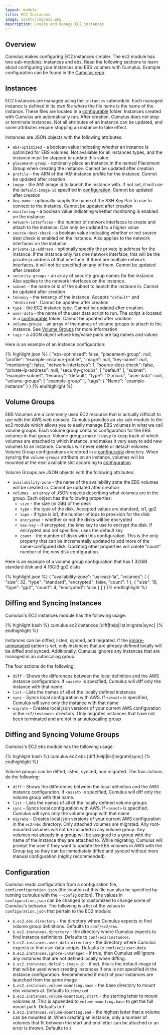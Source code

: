 ```yaml
---
layout: module
title: EC2 Instances
image: assets/img/ec2.png
description: Create and manage EC2 instances
---
```

Overview
--------
Cumulus makes configuring EC2 instances simpler. The ec2 module has two sub-modules: instances and ebs. Read the following sections to learn about configuring your instances and EBS volumes with Cumulus. Example configuration can be found in the [Cumulus repo](https://github.com/lucidsoftware/cumulus).


Instances
---------

EC2 Instances are managed using the `instances` submodule. Each managed instance is defined in its own file where the file name is the name of the instance. These files are located in a [configurable](#configuration) folder. Instances created with Cumulus are automatically ran. After creation, Cumulus does not stop or terminate instances. Not all attributes of an instance can be updated, and some attributes require stopping an instance to take effect.

Instances are JSON objects with the following attributes:

* `ebs-optimized` - a boolean value indicating whether an instance is optimized for EBS volumes. Not available for all instances types, and the instance must be stopped to update this value.
* `placement-group` - optionally place an instance in the named Placement Group when creating the instance. Cannot be updated after creation
* `profile` - the ARN of the IAM instance profile for the instance. Cannot be updated after creation
* `image` - the AMI image id to launch the instance with. If not set, it will use the `default-image-id` specified in [configuration](#configuration). Cannot be updated after creation
* `key-name` - optionally supply the name of the SSH Key Pair to use to connect to the instance. Cannot be updated after creation
* `monitoring` - a boolean value indicating whether monitoring is enabled on the instance
* `network-interfaces` - the number of network interfaces to create and attach to the instance. Can only be updated to a higher value
* `source-dest-check` - a boolean value indicating whether or not source dest check is enabled on the instance. Also applies to the network interfaces on the instance
* `private-ip-address` - optionally specify the private ip address for the instance. If the instance only has one network interface, this will be the private ip address of that interface. If there are multiple network interfaces, it will not be specified on any of them. Cannot be updated after creation
* `security-groups` - an array of security group names for the instance. Also applies to the network interfaces on the instance.
* `subnet` - the name or id of the subnet to launch the instance in. Cannot be updated after creation
* `tenancy` - the tenancy of the instance. Accepts `"default"` and `"dedicated"`. Cannot be updated after creation
* `type` - the EC2 instance type. Cannot be updated after creation.
* `user-data` - the name of the user data script to run. The script is located in a [configurable](#configuration) folder. Cannot be updated after creation
* `volume-groups` - an array of the names of volume groups to attach to the instance. See [Volume Groups](#volume-gorups) for more information
* `tags` - a JSON object whose key/value pairs are tag names and values

Here is an example of an instance configuration:

{% highlight json %}
{
  "ebs-optimized": false,
  "placement-group": null,
  "profile": "example-instance-profile",
  "image": null,
  "key-name": null,
  "monitoring": false,
  "network-interfaces": 1,
  "source-dest-check": false,
  "private-ip-address": null,
  "security-groups": [
    "default"
  ],
  "subnet": "example-subnet",
  "tenancy": "default",
  "type": "t2.micro",
  "user-data": null,
  "volume-groups": [
    "example-group"
  ],
  "tags": {
    "Name": "example-instance"
  }
}
{% endhighlight %}


Volume Groups
-------------

EBS Volumes are a commonly used EC2 resource that is actually difficult to use with the AWS web console. Cumulus provides an `ebs` sub-module to the ec2 module which allows you to easily manage EBS volumes in what we call volume groups. Each volume group contains configuration for the EBS volumes in that group. Volume groups make it easy to keep track of which volumes are attached to which instance, and makes it very easy to add new volumes to an instance. Cumulus will never delete or detach volumes. Volume Group configurations are stored in a [configurable](#configuration) directory. When syncing the `volume-groups` attribute on an instance, volumes will be mounted at the next available slot according to [configuration](#configuration)

Volume Groups are JSON objects with the following attributes:

* `availability-zone` - the name of the availability zone the EBS volumes will be created in. Cannot be updated after creation
* `volumes` - an array of JSON objects describing what volumes are in the group. Each object has the following properties:
  * `size` - the size (in GiB) of the desk
  * `type` - the type of the disk. Accepted values are standard, io1, gp2
  * `iops` - if type is io1, the number of iops to provision for the disk
  * `encrypted` - whether or not the disks will be encrypted
  * `kms-key` - if encrypted, the kms key to use to encrypt the disk. If encrypted and not specified, uses the default key
  * `count` - the number of disks with this configuration. This is the only property that can be incrementally updated to add more of the same-configured disk. Updating other properties will create "count" number of the new disk configuration.

Here is an example of a volume group configuration that has 1 32GiB standard disk and 4 16GiB gp2 disks

{% highlight json %}
{
  "availability-zone": "us-east-1a",
  "volumes": [
    {
      "size": 32,
      "type": "standard",
      "encrypted": false,
      "count": 1
    },
    {
      "size": 16,
      "type": "gp2",
      "count": 4,
      "encrypted": false
    }
  ]
}
{% endhighlight %}


Diffing and Syncing Instances
------------------------------

Cumulus's EC2 instances module has the following usage:

{% highlight bash %}
cumulus ec2 instances [diff|help|list|migrate|sync] <asset>
{% endhighlight %}

Instances can be diffed, listed, synced, and migrated. If the [ignore-unmanaged](#configuration) option is set, only instances that are already defined locally will be diffed and synced. Additionally, Cumulus ignores any instances that are managed in an autoscaling group.

The four actions do the following:

* `diff` - Shows the differences between the local definition and the AWS instance configuration. If `<asset>` is specified, Cumulus will diff only the instance with that name.
* `list` - Lists the names of all of the locally defined instances
* `sync` - Syncs local configuration with AWS. If `<asset>` is specified, Cumulus will sync only the instance with that name
* `migrate` - Creates local json versions of your current AWS configuration in the `ec2/instances` directory. Only migrates instances that have not been terminated and are not in an autoscaling group


Diffing and Syncing Volume Groups
---------------------------------

Cumulus's EC2 ebs module has the following usage:

{% highlight bash %}
cumulus ec2 ebs [diff|help|list|migrate|sync] <asset>
{% endhighlight %}

Volume groups can be diffed, listed, synced, and migrated. The four actions do the following:

* `diff` - Shows the differences between the local definition and the AWS instance configuration. If `<asset>` is specified, Cumulus will diff only the volume group with that name.
* `list` - Lists the names of all of the locally defined volume groups
* `sync` - Syncs local configuration with AWS. If `<asset>` is specified, Cumulus will sync only the volume group with that name
* `migrate` - Creates local json versions of your current AWS configuration in the `ec2/ebs` directory. Only attached volumes are migrated. Any root-mounted volumes will not be included in any volume group. Any volumes not already in a group will be assigned to a group with the name of the instance they are attached to. While migrating, Cumulus will prompt the user if they want to update the EBS volumes in AWS with the Group tag so they can be immediately diffed and synced without more manual configuration (highly recommended).

Configuration
-------------
Cumulus reads configuration from a configuration file, `conf/configuration.json` (the location of this file can also be specified by running cumulus with the `--config` option). The values in `configuration.json` can be changed to customized to change some of Cumulus's behavior. The following is a list of the values in `configuration.json` that pertain to the EC2 module:

* `$.ec2.ebs.directory` - the directory where Cumulus expects to find volume group definitions. Defaults to `conf/ec2/ebs`.
* `$.ec2.instances.directory` - the directory where Cumulus expects to find instance definitions. Defaults to `conf/ec2/instances`.
* `$.ec2.instances.user-data-directory` - the directory where Cumulus expects to find user data scripts. Defaults to `conf/ec2/user-data`
* `$.ec2.instances.ignore-unmanaged` - if true, then Cumulus will ignore any instances that are not defined locally when diffing.
* `$.ec2.instances.default-image-id` - if set, this is the default image id that will be used when creating instances if one is not specified in the instance configuration. Recommended if most of your instances are launched from the same image
* `$.ec2.instances.volume-mounting.base` - the base directory to mount ebs volumes at. Defaults to `/dev/xvd`
* `$.ec2.instances.volume-mountaing.start` - the starting letter to mount volumes at. This is appended to `volume-mounting.base` to get the full mount path. Defaults to `f`
* `$.ec2.instances.volume-mounting.end` - the highest letter that a volume can be mounted at. When creating an instance, only a number of volumes that fit between the start and end letter can be attached or an error is thrown. Defaults to `z`